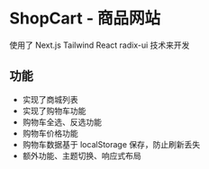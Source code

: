 # ShopCart - 商品网站

使用了 Next.js Tailwind React radix-ui 技术来开发

## 功能

- 实现了商城列表
- 实现了购物车功能
- 购物车全选、反选功能
- 购物车价格功能
- 购物车数据基于 localStorage 保存，防止刷新丢失
- 额外功能、主题切换、响应式布局

